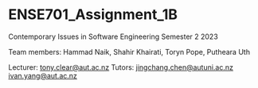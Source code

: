 # ENSE701_Assignment_1B
Contemporary Issues in Software Engineering Semester 2 2023

Team members:
Hammad Naik,
Shahir Khairati,
Toryn Pope,
Putheara Uth



Lecturer: tony.clear@aut.ac.nz
Tutors:
jingchang.chen@autuni.ac.nz
ivan.yang@aut.ac.nz 

